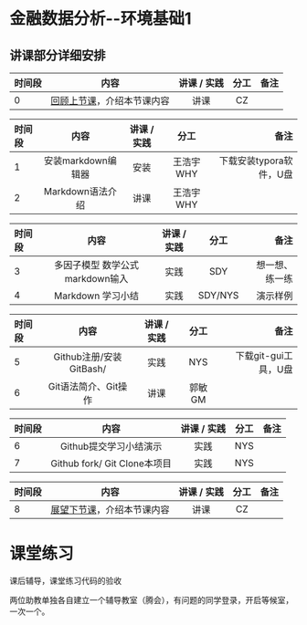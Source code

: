# 金融数据分析--环境基础1 


## 讲课部分详细安排

|时间段  |  内容    | 讲课 / 实践     |  分工  |备注       |
| :---   |   :----:    |   :----:    |    :----:    |       ---: |
| 0      | [回顾上节课](1-FBD.md)，介绍本节课内容     |  讲课    |     CZ     |         |

| 时间段 | 内容                                 | 讲课 / 实践 | 分工       | 备注               |
| :---   |   :----:    |   :----:    |    :----:    |       ---: |
| 1      |   安装markdown编辑器 |  安装        | 王浩宇 WHY  |   下载安装typora软件，U盘    |
| 2      |  Markdown语法介绍   | 讲课        | 王浩宇 WHY |                    |


| 时间段 | 内容                                 | 讲课 / 实践 | 分工       | 备注               |
| :---   |   :----:    |   :----:    |    :----:    |       ---: |
| 3      | 多因子模型 数学公式 markdown输入  | 实践        | SDY        |   想一想、练一练  |
| 4      | Markdown 学习小结           | 实践        | SDY/NYS    |  演示样例        |


| 时间段 | 内容                         | 讲课 / 实践 | 分工     | 备注            |
| :---   |   :----:    |   :----:    |    :----:    |       ---: |
|  5     | Github注册/安装GitBash/      | 实践        | NYS      | 下载git-gui工具，U盘 |
|  6     | Git语法简介、Git操作         | 讲课        |  郭敏 GM   |        |


| 时间段 | 内容                         | 讲课 / 实践 | 分工     | 备注            |
| :---   |   :----:    |   :----:    |    :----:    |       ---:    |
|  6     | Github提交学习小结演示      | 实践        |    NYS      |       |
|  7     | Github fork/ Git Clone本项目 | 实践       |   NYS    |                 |


|时间段   |  内容    | 讲课 / 实践     |  分工  |备注       |
| :---   |   :----:    |   :----:    |    :----:    |       ---: |
|  8    | [展望下节课](2-FBD.md)，介绍本节课内容     |  讲课    |     CZ     |         |



# 课堂练习

课后辅导，课堂练习代码的验收  

两位助教单独各自建立一个辅导教室（腾会），有问题的同学登录，开启等候室，一次一个。





